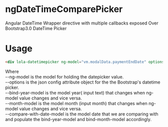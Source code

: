 # ngDateTimeComparePicker
Angular DateTime Wrapper directive with multiple callbacks exposed Over Bootstrap3.0 DateTime Picker

# Usage
```html
<div lola-datetimepicker ng-model="vm.modalData.paymentEndDate" options="vm.options" on-click="vm.onMFDateWidgetClick()" bind-year-model="vm.modalData.termYears" bind-month-model="vm.modalData.termMonths" compare-with-date-model="vm.modalData.maturityDate">
```

Where <br>
--ng-model is the model for holding the datepicker value. <br>
--options is the json config attribute object for the the Bootstrap's datetime picker.<br>
--bind-year-model is the model year( input text)  that changes when ng-model value changes and vice versa.<br>
--month-model is the model month (input month)  that changes when ng-model value changes and vice versa.<br>
--compare-with-date-model is the model date that we are comparing with and populate the bind-year-model and bind-month-model accordingly.<br>
